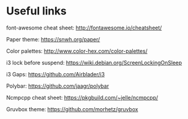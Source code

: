 # Useful links

font-awesome cheat sheet:
http://fontawesome.io/cheatsheet/

Paper theme:
https://snwh.org/paper/

Color palettes:
http://www.color-hex.com/color-palettes/

i3 lock before suspend:
https://wiki.debian.org/ScreenLockingOnSleep

i3 Gaps:
https://github.com/Airblader/i3

Polybar:
https://github.com/jaagr/polybar

Ncmpcpp cheat sheet:
https://pkgbuild.com/~jelle/ncmpcpp/

Gruvbox theme:
https://github.com/morhetz/gruvbox
